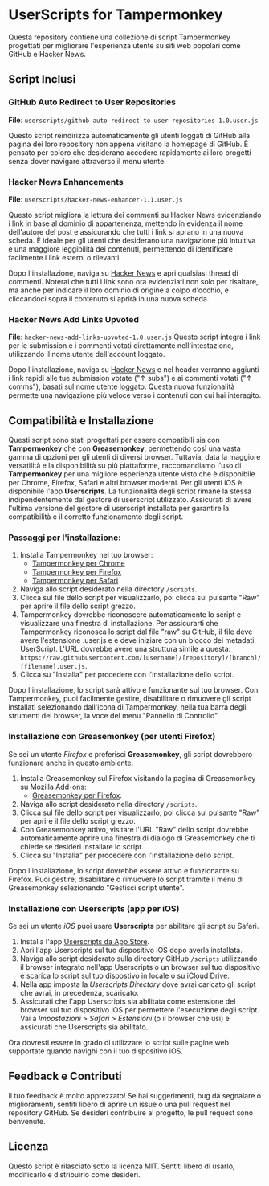 # UserScripts for Tampermonkey

Questa repository contiene una collezione di script Tampermonkey progettati per migliorare l'esperienza utente su siti web popolari come GitHub e Hacker News.

## Script Inclusi

### GitHub Auto Redirect to User Repositories
**File**: `userscripts/github-auto-redirect-to-user-repositories-1.0.user.js`

Questo script reindirizza automaticamente gli utenti loggati di GitHub alla pagina dei loro repository non appena visitano la homepage di GitHub. È pensato per coloro che desiderano accedere rapidamente ai loro progetti senza dover navigare attraverso il menu utente.

### Hacker News Enhancements
**File**: `userscripts/hacker-news-enhancer-1.1.user.js`

Questo script migliora la lettura dei commenti su Hacker News evidenziando i link in base al dominio di appartenenza, mettendo in evidenza il nome dell'autore del post e assicurando che tutti i link si aprano in una nuova scheda. È ideale per gli utenti che desiderano una navigazione più intuitiva e una maggiore leggibilità dei contenuti, permettendo di identificare facilmente i link esterni o rilevanti.

Dopo l'installazione, naviga su [Hacker News](https://news.ycombinator.com/) e apri qualsiasi thread di commenti. Noterai che tutti i link sono ora evidenziati non solo per risaltare, ma anche per indicare il loro dominio di origine a colpo d'occhio, e cliccandoci sopra il contenuto si aprirà in una nuova scheda.

### Hacker News Add Links Upvoted
**File**: `hacker-news-add-links-upvoted-1.0.user.js`
Questo script integra i link per le submission e i commenti votati direttamente nell'intestazione, utilizzando il nome utente dell'account loggato.

Dopo l'installazione, naviga su [Hacker News](https://news.ycombinator.com/) e nel header verranno aggiunti i link rapidi alle tue submission votate ("↑ subs") e ai commenti votati ("↑ comms"), basati sul nome utente loggato. Questa nuova funzionalità permette una navigazione più veloce verso i contenuti con cui hai interagito.

## Compatibilità e Installazione

Questi script sono stati progettati per essere compatibili sia con **Tampermonkey** che con **Greasemonkey**, permettendo così una vasta gamma di opzioni per gli utenti di diversi browser. Tuttavia, data la maggiore versatilità e la disponibilità su più piattaforme, raccomandiamo l'uso di **Tampermonkey** per una migliore esperienza utente visto che è disponibile per Chrome, Firefox, Safari e altri browser moderni. Per gli utenti iOS è disponibile l'app **Userscripts**.
La funzionalità degli script rimane la stessa indipendentemente dal gestore di userscript utilizzato. Assicurati di avere l'ultima versione del gestore di userscript installata per garantire la compatibilità e il corretto funzionamento degli script.

### Passaggi per l'installazione:
1. Installa Tampermonkey nel tuo browser:
    - [Tampermonkey per Chrome](https://tampermonkey.net/?ext=dhdg&browser=chrome)
    - [Tampermonkey per Firefox](https://tampermonkey.net/?ext=dhdg&browser=firefox)
    - [Tampermonkey per Safari](https://tampermonkey.net/?ext=dhdg&browser=safari)
2. Naviga allo script desiderato nella directory `/scripts`.
3. Clicca sul file dello script per visualizzarlo, poi clicca sul pulsante "Raw" per aprire il file dello script grezzo.
4. Tampermonkey dovrebbe riconoscere automaticamente lo script e visualizzare una finestra di installazione. Per assicurarti che Tampermonkey riconosca lo script dal file "raw" su GitHub, il file deve avere l'estensione .user.js e e deve iniziare con un blocco dei metadati UserScript. L'URL dovrebbe avere una struttura simile a questa: `https://raw.githubusercontent.com/[username]/[repository]/[branch]/[filename].user.js`.
5. Clicca su "Installa" per procedere con l'installazione dello script.

Dopo l'installazione, lo script sarà attivo e funzionante sul tuo browser. Con Tampermonkey, puoi facilmente gestire, disabilitare o rimuovere gli script installati selezionando dall'icona di Tampermonkey, nella tua barra degli strumenti del browser, la voce del menu "Pannello di Controllo" 

### Installazione con Greasemonkey (per utenti Firefox)
Se sei un utente _Firefox_ e preferisci **Greasemonkey**, gli script dovrebbero funzionare anche in questo ambiente.
1. Installa Greasemonkey sul Firefox visitando la pagina di Greasemonkey su Mozilla Add-ons:
   - [Greasemonkey per Firefox](https://addons.mozilla.org/en-US/firefox/addon/greasemonkey/).
2. Naviga allo script desiderato nella directory `/scripts`.
3. Clicca sul file dello script per visualizzarlo, poi clicca sul pulsante "Raw" per aprire il file dello script grezzo.
4. Con Greasemonkey attivo, visitare l'URL "Raw" dello script dovrebbe automaticamente aprire una finestra di dialogo di Greasemonkey che ti chiede se desideri installare lo script.
5. Clicca su "Installa" per procedere con l'installazione dello script.

Dopo l'installazione, lo script dovrebbe essere attivo e funzionante su Firefox. Puoi gestire, disabilitare o rimuovere lo script tramite il menu di Greasemonkey selezionando "Gestisci script utente".

### Installazione con Userscripts (app per iOS)
Se sei un utente _iOS_ puoi usare **Userscripts** per abilitare gli script su Safari.
1. Installa l'app [Userscripts da App Store](https://apps.apple.com/us/app/userscripts/id1463298887).
2. Apri l'app Userscripts sul tuo dispositivo iOS dopo averla installata.
3. Naviga allo script desiderato sulla directory GitHub `/scripts` utilizzando il browser integrato nell'app Userscripts o un browser sul tuo dispositivo e scarica lo script sul tuo dispostivo in locale o su iCloud Drive.
4. Nella app imposta la _Userscripts Directory_ dove avrai caricato gli script che avrai, in precedenza, scaricato.
5. Assicurati che l'app Userscripts sia abilitata come estensione del browser sul tuo dispositivo iOS per permettere l'esecuzione degli script. Vai a _Impostazioni > Safari > Estensioni_ (o il browser che usi) e assicurati che Userscripts sia abilitato.

Ora dovresti essere in grado di utilizzare lo script sulle pagine web supportate quando navighi con il tuo dispositivo iOS.

## Feedback e Contributi
Il tuo feedback è molto apprezzato! Se hai suggerimenti, bug da segnalare o miglioramenti, sentiti libero di aprire un issue o una pull request nel repository GitHub. Se desideri contribuire al progetto, le pull request sono benvenute.

## Licenza
Questo script è rilasciato sotto la licenza MIT. Sentiti libero di usarlo, modificarlo e distribuirlo come desideri.
